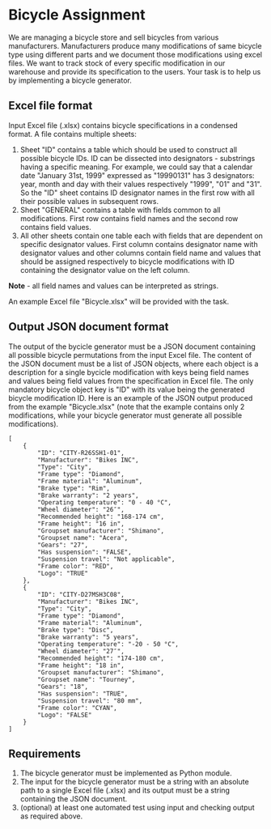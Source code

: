 # Bicycle Assignment

We are managing a bicycle store and sell bicycles from various manufacturers. Manufacturers produce many modifications of same bicycle type using different parts and we document those modifications using excel files. We want to track stock of every specific modification in our warehouse and provide its specification to the users. Your task is to help us by implementing a bicycle generator.

## Excel file format

Input Excel file (.xlsx) contains bicycle specifications in a condensed format. A file contains multiple sheets:
1. Sheet "ID" contains a table which should be used to construct all possible bicycle IDs. ID can be dissected into designators - substrings having a specific meaning. For example, we could say that a calendar date "January 31st, 1999" expressed as "19990131" has 3 designators: year, month and day with their values respectively "1999", "01" and "31". So the "ID" sheet contains ID designator names in the first row with all their possible values in subsequent rows. 
2. Sheet "GENERAL" contains a table with fields common to all modifications. First row contains field names and the second row contains field values.
3. All other sheets contain one table each with fields that are dependent on specific designator values. First column contains designator name with designator values and other columns contain field name and values that should be assigned respectively to bicycle modifications with ID containing the designator value on the left column.

**Note** - all field names and values can be interpreted as strings.

An example Excel file "Bicycle.xlsx" will be provided with the task.

## Output JSON document format

The output of the bycicle generator must be a JSON document containing all possible bicycle permutations from the input Excel file. The content of the JSON document must be a list of JSON objects, where each object is a description for a single bycicle modification with keys being field names and values being field values from the specification in Excel file. The only mandatory bicycle object key is "ID" with its value being the generated bicycle modification ID. Here is an example of the JSON output produced from the example "Bicycle.xlsx" (note that the example contains only 2 modifications, while your bicycle generator must generate all possible modifications).
```
[
    {
        "ID": "CITY-R26SSH1-01",
        "Manufacturer": "Bikes INC",
        "Type": "City",
        "Frame type": "Diamond",
        "Frame material": "Aluminum",
        "Brake type": "Rim",
        "Brake warranty": "2 years",
        "Operating temperature": "0 - 40 °C",
        "Wheel diameter": "26″",
        "Recommended height": "168-174 cm",
        "Frame height": "16 in",
        "Groupset manufacturer": "Shimano",
        "Groupset name": "Acera",
        "Gears": "27",
        "Has suspension": "FALSE",
        "Suspension travel": "Not applicable",
        "Frame color": "RED",
        "Logo": "TRUE"
    },
    {
        "ID": "CITY-D27MSH3C08",
        "Manufacturer": "Bikes INC",
        "Type": "City",
        "Frame type": "Diamond",
        "Frame material": "Aluminum",
        "Brake type": "Disc",
        "Brake warranty": "5 years",
        "Operating temperature": "-20 - 50 °C",
        "Wheel diameter": "27″",
        "Recommended height": "174-180 cm",
        "Frame height": "18 in",
        "Groupset manufacturer": "Shimano",
        "Groupset name": "Tourney",
        "Gears": "18",
        "Has suspension": "TRUE",
        "Suspension travel": "80 mm",
        "Frame color": "CYAN",
        "Logo": "FALSE"
    }
]
```

## Requirements

1. The bicycle generator must be implemented as Python module. 
2. The input for the bicycle generator must be a string with an absolute path to a single Excel file (.xlsx) and its output must be a string containing the JSON document.
3. (optional) at least one automated test using input and checking output as required above.

